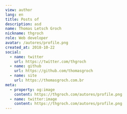 ```yaml
---
view: author
lang: en
title: Posts of
description: asd
name: Thomas Letsch Groch
nickname: thgroch
role: Web developer
avatar: /autores/profile.png
created_at: 2018-10-22
social:
  - name: twitter
    url: https://twitter.com/thgroch
  - name: github
    url: https://github.com/thomasgroch
  - name: site
    url: https://thomasgroch.com.br
meta:
  - property: og:image
    content: https://thgroch.com/autores/profile.png
  - name: twitter:image
    content: https://thgroch.com/autores/profile.png
---
```

